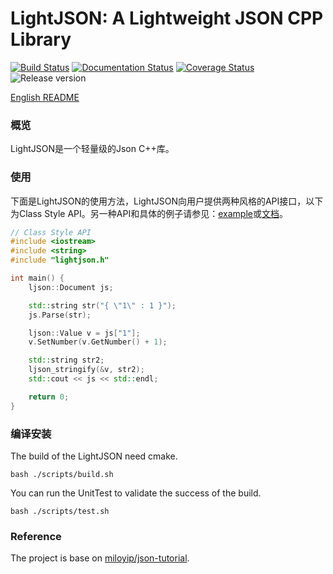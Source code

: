 # LightJSON: A Lightweight JSON CPP Library

[![Build Status](https://travis-ci.org/Shenggan/LightJSON.svg?branch=master)](https://travis-ci.org/Shenggan/LightJSON)
[![Documentation Status](https://readthedocs.org/projects/lightjson/badge/?version=latest)](http://lightjson.readthedocs.io/en/latest/?badge=latest)
[![Coverage Status](https://coveralls.io/repos/github/Shenggan/LightJSON/badge.svg?branch=master)](https://coveralls.io/github/Shenggan/LightJSON?branch=master)
![Release version](https://img.shields.io/badge/release-v0.1.0-blue.svg)

[English README](./README.en.md)

### 概览

LightJSON是一个轻量级的Json C++库。

### 使用

下面是LightJSON的使用方法，LightJSON向用户提供两种风格的API接口，以下为Class Style API。另一种API和具体的例子请参见：[example](example/)或[文档](http://lightjson.readthedocs.io/en/latest/usage.html)。

```cpp
// Class Style API
#include <iostream>
#include <string>
#include "lightjson.h"

int main() {
	ljson::Document js;

	std::string str("{ \"1\" : 1 }");
	js.Parse(str);

	ljson::Value v = js["1"];
	v.SetNumber(v.GetNumber() + 1);

	std::string str2;
	ljson_stringify(&v, str2);
	std::cout << js << std::endl;

	return 0;
}
```

### 编译安装

The build of the LightJSON need cmake.

```shell
bash ./scripts/build.sh
```

You can run the UnitTest to validate the success of the build.

```shell
bash ./scripts/test.sh
```

### Reference
The project is base on [miloyip/json-tutorial](https://github.com/miloyip/json-tutorial).
